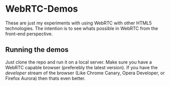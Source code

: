 # WebRTC-Demos

These are just my experiments with using WebRTC with other HTML5 technologies. The intention is to see whats possible in WebRTC from the front-end perspective. 

## Running the demos

Just clone the repo and run it on a local server. Make sure you have a WebRTC capable browser (preferebly the latest version). If you have the *developer* stream of the browser (Like Chrome Canary, Opera Developer, or Firefox Aurora) then thats even better. 